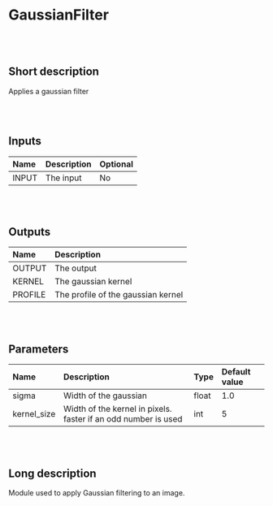 # GaussianFilter


<br><br>
## Short description

Applies a gaussian filter

<br><br>

## Inputs

|Name|Description|Optional|
|:----|:-----------|:-------|
|INPUT|The input|No|

<br><br>

## Outputs

|Name|Description|
|:----|:-----------|
|OUTPUT|The output|
|KERNEL|The gaussian kernel|
|PROFILE|The profile of the gaussian kernel|

<br><br>

## Parameters

|Name|Description|Type|Default value|
|:----|:-----------|:----|:-------------|
|sigma|Width of the gaussian|float|1.0|
|kernel_size|Width of the kernel in pixels. faster if an odd number is used|int|5|

<br><br>
## Long description
Module used to apply Gaussian filtering to an image.